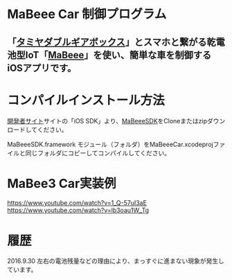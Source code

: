 MaBeee Car 制御プログラム
================
「[タミヤダブルギアボックス](http://www.tamiya.com/japan/products/70168double_gearbox/)」とスマホと繋がる乾電池型IoT「[MaBeee](http://mabeee.mobi/)」を使い、簡単な車を制御するiOSアプリです。
----------------

# コンパイルインストール方法

[開発者サイト](http://developer.novars.jp)サイトの「iOS SDK」より、[MaBeeeSDK](https://github.com/novars-jp/MaBeeeiOSSDK)をCloneまたはzipダウンロードしてください。

MaBeeeSDK.framework モジュール（フォルダ）をMaBeeeCar.xcodeprojファイルと同じフォルダにコピーしてコンパイルしてください。

# MaBee3 Car実装例

https://www.youtube.com/watch?v=1_Q-57uI3aE
https://www.youtube.com/watch?v=lb3oau1W_Tg



# 履歴

2016.9.30 左右の電池残量などの理由により、まっすぐに進まない現象が発生しています。
